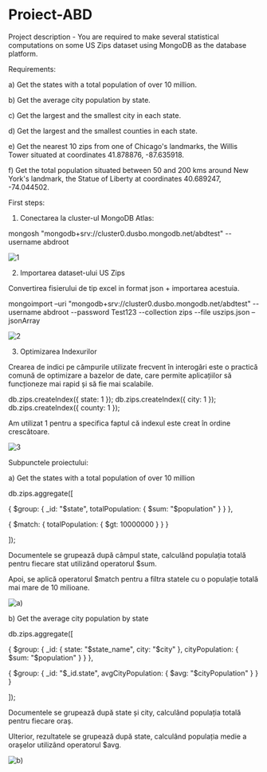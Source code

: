 # Proiect-ABD

Project description - You are required to make several statistical computations on some US Zips dataset using MongoDB as the database platform.



Requirements:

a) Get the states with a total population of over 10 million.

b) Get the average city population by state.

c) Get the largest and the smallest city in each state.

d) Get the largest and the smallest counties in each state.

e) Get the nearest 10 zips from one of Chicago's landmarks, the Willis Tower situated at coordinates 41.878876, -87.635918.

f) Get the total population situated between 50 and 200 kms around New York's landmark, the Statue of Liberty at coordinates 40.689247, -74.044502.


First steps:

1) Conectarea la cluster-ul MongoDB Atlas:

mongosh "mongodb+srv://cluster0.dusbo.mongodb.net/abdtest" --username abdroot

![1](https://github.com/andra022/Proiect-ABD/assets/100848049/d4695981-fbbd-41cf-8061-35d15f03b45d)

2) Importarea dataset-ului US Zips

Convertirea fisierului de tip excel in format json + importarea acestuia.

mongoimport –uri "mongodb+srv://cluster0.dusbo.mongodb.net/abdtest" --username abdroot --password Test123 --collection zips --file uszips.json –jsonArray

![2](https://github.com/andra022/Proiect-ABD/assets/100848049/62159f34-dcba-49a6-b9a9-e46bf495d2cb)



3) Optimizarea Indexurilor

Crearea de indici pe câmpurile utilizate frecvent în interogări este o practică comună de optimizare a bazelor de date, care permite aplicațiilor să funcționeze mai rapid și să fie mai scalabile.

db.zips.createIndex({ state: 1 });
db.zips.createIndex({ city: 1 });
db.zips.createIndex({ county: 1 });

Am utilizat 1 pentru a specifica faptul că indexul este creat în ordine crescătoare.

![3](https://github.com/andra022/Proiect-ABD/assets/100848049/75b2317d-6dde-4170-b72d-14706831572f)



Subpunctele proiectului:


a) Get the states with a total population of over 10 million

db.zips.aggregate([

  { $group: { _id: "$state", totalPopulation: { $sum: "$population" } } },

  { $match: { totalPopulation: { $gt: 10000000 } } }

]);


Documentele se grupează după câmpul state, calculând populația totală pentru fiecare stat utilizând operatorul $sum. 

Apoi, se aplică operatorul $match pentru a filtra statele cu o populație totală mai mare de 10 milioane.

![a)](https://github.com/andra022/Proiect-ABD/assets/100848049/24922257-5276-4023-8f32-2efd146ebc2a)



b) Get the average city population by state

db.zips.aggregate([

  { $group: { _id: { state: "$state_name", city: "$city" }, cityPopulation: { $sum: "$population" } } },

  { $group: { _id: "$_id.state", avgCityPopulation: { $avg: "$cityPopulation" } } }

]);

Documentele se grupează după state și city, calculând populația totală pentru fiecare oraș. 

Ulterior, rezultatele se grupează după state, calculând populația medie a orașelor utilizând operatorul $avg.


![b)](https://github.com/andra022/Proiect-ABD/assets/100848049/778e6b31-27f0-4c7a-9fcf-ee792c633d9c)

